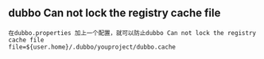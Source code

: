 ## dubbo Can not lock the registry cache file
````
在dubbo.properties 加上一个配置，就可以防止dubbo Can not lock the registry cache file
file=${user.home}/.dubbo/youproject/dubbo.cache
````